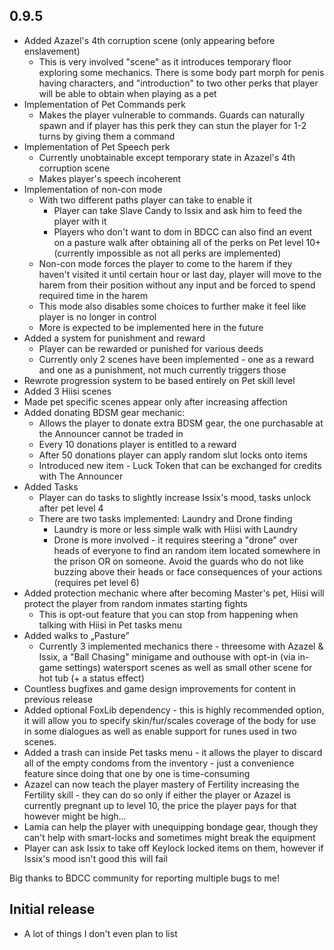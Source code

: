 ## 0.9.5
- Added Azazel's 4th corruption scene (only appearing before enslavement)
  - This is very involved "scene" as it introduces temporary floor exploring some mechanics. There is some body part morph for penis having characters, and "introduction" to two other perks that player will be able to obtain when playing as a pet
- Implementation of Pet Commands perk
  - Makes the player vulnerable to commands. Guards can naturally spawn and if player has this perk they can stun the player for 1-2 turns by giving them a command
- Implementation of Pet Speech perk
  - Currently unobtainable except temporary state in Azazel's 4th corruption scene
  - Makes player's speech incoherent
- Implementation of non-con mode
  - With two different paths player can take to enable it
    - Player can take Slave Candy to Issix and ask him to feed the player with it
    - Players who don't want to dom in BDCC can also find an event on a pasture walk after obtaining all of the perks on Pet level 10+ (currently impossible as not all perks are implemented)
  - Non-con mode forces the player to come to the harem if they haven't visited it until certain hour or last day, player will move to the harem from their position without any input and be forced to spend required time in the harem
  - This mode also disables some choices to further make it feel like player is no longer in control
  - More is expected to be implemented here in the future
- Added a system for punishment and reward
  - Player can be rewarded or punished for various deeds
  - Currently only 2 scenes have been implemented - one as a reward and one as a punishment, not much currently triggers those
- Rewrote progression system to be based entirely on Pet skill level
- Added 3 Hiisi scenes
- Made pet specific scenes appear only after increasing affection
- Added donating BDSM gear mechanic:
  - Allows the player to donate extra BDSM gear, the one purchasable at the Announcer cannot be traded in
  - Every 10 donations player is entitled to a reward
  - After 50 donations player can apply random slut locks onto items
  - Introduced new item - Luck Token that can be exchanged for credits with The Announcer
- Added Tasks
  - Player can do tasks to slightly increase Issix's mood, tasks unlock after pet level 4
  - There are two tasks implemented: Laundry and Drone finding
    - Laundry is more or less simple walk with Hiisi with Laundry
    - Drone is more involved - it requires steering a "drone" over heads of everyone to find an random item located somewhere in the prison OR on someone. Avoid the guards who do not like buzzing above their heads or face consequences of your actions (requires pet level 6)
- Added protection mechanic where after becoming Master's pet, Hiisi will protect the player from random inmates starting fights
  - This is opt-out feature that you can stop from happening when talking with Hiisi in Pet tasks menu
- Added walks to „Pasture”
  - Currently 3 implemented mechanics there - threesome with Azazel & Issix, a "Ball Chasing" minigame and outhouse with opt-in (via in-game settings) watersport scenes as well as small other scene for hot tub (+ a status effect)
- Countless bugfixes and game design improvements for content in previous release
- Added optional FoxLib dependency - this is highly recommended option, it will allow you to specify skin/fur/scales coverage of the body for use in some dialogues as well as enable support for runes used in two scenes.
- Added a trash can inside Pet tasks menu - it allows the player to discard all of the empty condoms from the inventory - just a convenience feature since doing that one by one is time-consuming
- Azazel can now teach the player mastery of Fertility increasing the Fertility skill - they can do so only if either the player or Azazel is currently pregnant up to level 10, the price the player pays for that however might be high...
- Lamia can help the player with unequipping bondage gear, though they can't help with smart-locks and sometimes might break the equipment
- Player can ask Issix to take off Keylock locked items on them, however if Issix's mood isn't good this will fail

Big thanks to BDCC community for reporting multiple bugs to me!

## Initial release
- A lot of things I don't even plan to list
